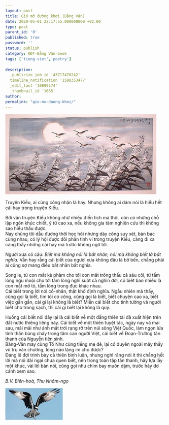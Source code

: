 ```yaml
---
layout: post
title: Gió mở đường khơi (Bằng Vân)
date: 2020-05-01 22:17:55.000000000 +02:00
type: post
parent_id: '0'
published: true
password: ''
status: publish
category: KĐT-Bằng Vân-book
tags: ['tieng viet','poetry']

description:
  _publicize_job_id '43717478242'
  timeline_notification '1588353477'
  _edit_last '10899574'
  _thumbnail_id '1665'
author:
permalink: "gio-mo-duong-khoi/"
---
```


![Chim trốc dẫn đàn](../assets/kdt_chim-troc-dan-dan.jpeg)
                    

Truyện Kiều, ai cũng công nhận là hay. Nhưng không ai dám nói là hiểu hết cái hay trong truyện Kiều.

Bởi văn truyện Kiều không nhữ nhiều điển tích mà thôi, còn có những chỗ lập ngôn khúc chiết, ý tứ cao xa, nếu không gia tâm nghiên cứu thì không sao hiểu thấu được.\
Nay chúng tôi dẫu đương thời học hỏi nhưng dày công suy xét, bàn bạc cùng nhau, có lý hội được đôi phần tinh vi trong truyện Kiều, càng đi xa càng thấy những cái hay mà trước không ngờ tới.

Người xưa có câu: *Biết mà không nói là bất nhân, nói mà không biết là bất nghĩa.* Vẫn hay rằng cái biết của người xưa không đâu là bờ bến, chẳng phải ai cũng sợ mang điều bất nhân bất nghĩa.

Song le, từ con mắt kẻ phàm cho tới con mắt trông thấu cả sáu cõi, từ tấm lòng ngu muội cho tới tấm lòng nghĩ suốt cả nghìn đời, có biết bao nhiêu là con mắt mờ tỏ, tấm lòng trong đục khác nhau.\
Cái biết trong lời nói cổ-nhân, thật khó định nghĩa.
Ngẫu nhiên mà thấy, cũng gọi là biết, tìm tòi có công, cũng gọi là biết, biết chuyện cao xa, biết việc gần gần, cái gì lại không là biết? 
Miễn cái biết cho tinh tường và người biết cho trong sạch, thì cái gì biết lại không là quý.

Huống cái biết nói đây lại là cái biết về một đấng thiên tài đã xuất hiện trên đất nước thiêng liêng này. Cái biết về một thiên tuyệt tác, ngày nay và mai sau, mãi mãi như ánh mặt trời rạng rỡ trên núi sông Việt Quốc, làm ngọn lửa tinh thần bùng cháy trong tâm can người Việt, cái biết về Đoạn-Trường tân thanh của Nguyễn tiên sinh.\
Bằng-Vân may cùng Tố Như cùng tiếng mẹ đẻ, lại có duyên ngoài mây thấy vũ trụ văn chương, lòng nào lặng im cho được?\
Đáng lẽ đợi trình bày cả thiên bình luận, nhưng nghĩ rằng nói ít thì chẳng hết lời mà nói dài ngại chưa quen biết, nên trong toàn tập tân thanh, hãy lựa lấy một khúc, vài lời bàn nói, cũng gọi như chim bay muôn dặm, trước hãy dơ cánh xem sao.

*B.V. Biên-hoà, Thu Nhâm-ngọ*


  ![Đại bàng vỗ cánh](../assets/chim-bang-ha-canh.jpeg)

